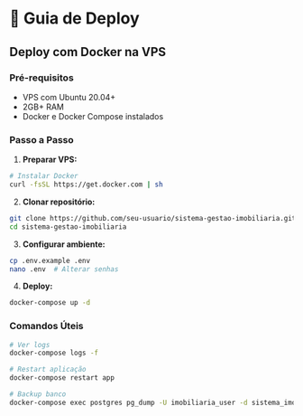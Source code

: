 # 🚀 Guia de Deploy

## Deploy com Docker na VPS

### Pré-requisitos
- VPS com Ubuntu 20.04+
- 2GB+ RAM
- Docker e Docker Compose instalados

### Passo a Passo

1. **Preparar VPS:**
```bash
# Instalar Docker
curl -fsSL https://get.docker.com | sh
```

2. **Clonar repositório:**
```bash
git clone https://github.com/seu-usuario/sistema-gestao-imobiliaria.git
cd sistema-gestao-imobiliaria
```

3. **Configurar ambiente:**
```bash
cp .env.example .env
nano .env  # Alterar senhas
```

4. **Deploy:**
```bash
docker-compose up -d
```

### Comandos Úteis

```bash
# Ver logs
docker-compose logs -f

# Restart aplicação
docker-compose restart app

# Backup banco
docker-compose exec postgres pg_dump -U imobiliaria_user -d sistema_imobiliario > backup.sql
```

